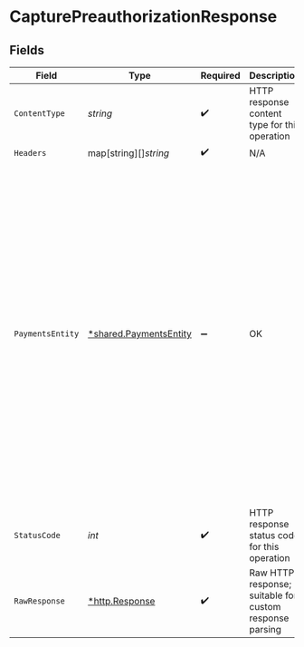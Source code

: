 # CapturePreauthorizationResponse


## Fields

| Field                                                                                                                                                                                                                                                                                                                                                                                                                                                                                                                                              | Type                                                                                                                                                                                                                                                                                                                                                                                                                                                                                                                                               | Required                                                                                                                                                                                                                                                                                                                                                                                                                                                                                                                                           | Description                                                                                                                                                                                                                                                                                                                                                                                                                                                                                                                                        | Example                                                                                                                                                                                                                                                                                                                                                                                                                                                                                                                                            |
| -------------------------------------------------------------------------------------------------------------------------------------------------------------------------------------------------------------------------------------------------------------------------------------------------------------------------------------------------------------------------------------------------------------------------------------------------------------------------------------------------------------------------------------------------- | -------------------------------------------------------------------------------------------------------------------------------------------------------------------------------------------------------------------------------------------------------------------------------------------------------------------------------------------------------------------------------------------------------------------------------------------------------------------------------------------------------------------------------------------------- | -------------------------------------------------------------------------------------------------------------------------------------------------------------------------------------------------------------------------------------------------------------------------------------------------------------------------------------------------------------------------------------------------------------------------------------------------------------------------------------------------------------------------------------------------- | -------------------------------------------------------------------------------------------------------------------------------------------------------------------------------------------------------------------------------------------------------------------------------------------------------------------------------------------------------------------------------------------------------------------------------------------------------------------------------------------------------------------------------------------------- | -------------------------------------------------------------------------------------------------------------------------------------------------------------------------------------------------------------------------------------------------------------------------------------------------------------------------------------------------------------------------------------------------------------------------------------------------------------------------------------------------------------------------------------------------- |
| `ContentType`                                                                                                                                                                                                                                                                                                                                                                                                                                                                                                                                      | *string*                                                                                                                                                                                                                                                                                                                                                                                                                                                                                                                                           | :heavy_check_mark:                                                                                                                                                                                                                                                                                                                                                                                                                                                                                                                                 | HTTP response content type for this operation                                                                                                                                                                                                                                                                                                                                                                                                                                                                                                      |                                                                                                                                                                                                                                                                                                                                                                                                                                                                                                                                                    |
| `Headers`                                                                                                                                                                                                                                                                                                                                                                                                                                                                                                                                          | map[string][]*string*                                                                                                                                                                                                                                                                                                                                                                                                                                                                                                                              | :heavy_check_mark:                                                                                                                                                                                                                                                                                                                                                                                                                                                                                                                                 | N/A                                                                                                                                                                                                                                                                                                                                                                                                                                                                                                                                                |                                                                                                                                                                                                                                                                                                                                                                                                                                                                                                                                                    |
| `PaymentsEntity`                                                                                                                                                                                                                                                                                                                                                                                                                                                                                                                                   | [*shared.PaymentsEntity](../../../pkg/models/shared/paymentsentity.md)                                                                                                                                                                                                                                                                                                                                                                                                                                                                             | :heavy_minus_sign:                                                                                                                                                                                                                                                                                                                                                                                                                                                                                                                                 | OK                                                                                                                                                                                                                                                                                                                                                                                                                                                                                                                                                 | {<br/>"cf_payment_id": 12376123,<br/>"order_id": "order_8123",<br/>"entity": "payment",<br/>"payment_currency": "INR",<br/>"order_amount": 10.01,<br/>"is_captured": true,<br/>"payment_group": "upi",<br/>"authorization": null,<br/>"payment_method": {<br/>"upi": {<br/>"channel": "collect",<br/>"upi_id": "rohit@icici"<br/>}<br/>},<br/>"payment_amount": 10.01,<br/>"payment_time": "2021-07-23T12:15:06+05:30",<br/>"payment_completion_time": "2021-07-23T12:18:59+05:30",<br/>"payment_status": "SUCCESS",<br/>"payment_message": "Transaction successful",<br/>"bank_reference": "P78112898712",<br/>"auth_id": "A898101"<br/>} |
| `StatusCode`                                                                                                                                                                                                                                                                                                                                                                                                                                                                                                                                       | *int*                                                                                                                                                                                                                                                                                                                                                                                                                                                                                                                                              | :heavy_check_mark:                                                                                                                                                                                                                                                                                                                                                                                                                                                                                                                                 | HTTP response status code for this operation                                                                                                                                                                                                                                                                                                                                                                                                                                                                                                       |                                                                                                                                                                                                                                                                                                                                                                                                                                                                                                                                                    |
| `RawResponse`                                                                                                                                                                                                                                                                                                                                                                                                                                                                                                                                      | [*http.Response](https://pkg.go.dev/net/http#Response)                                                                                                                                                                                                                                                                                                                                                                                                                                                                                             | :heavy_check_mark:                                                                                                                                                                                                                                                                                                                                                                                                                                                                                                                                 | Raw HTTP response; suitable for custom response parsing                                                                                                                                                                                                                                                                                                                                                                                                                                                                                            |                                                                                                                                                                                                                                                                                                                                                                                                                                                                                                                                                    |